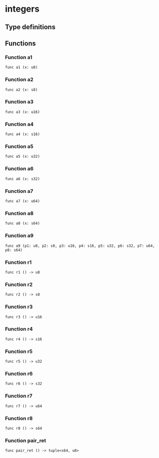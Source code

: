 # integers



## Type definitions



## Functions

### Function a1

`func a1 (x: u8)`


### Function a2

`func a2 (x: s8)`


### Function a3

`func a3 (x: u16)`


### Function a4

`func a4 (x: s16)`


### Function a5

`func a5 (x: u32)`


### Function a6

`func a6 (x: s32)`


### Function a7

`func a7 (x: u64)`


### Function a8

`func a8 (x: s64)`


### Function a9

`func a9 (p1: u8, p2: s8, p3: u16, p4: s16, p5: u32, p6: s32, p7: u64, p8: s64)`


### Function r1

`func r1 () -> u8`


### Function r2

`func r2 () -> s8`


### Function r3

`func r3 () -> u16`


### Function r4

`func r4 () -> s16`


### Function r5

`func r5 () -> u32`


### Function r6

`func r6 () -> s32`


### Function r7

`func r7 () -> u64`


### Function r8

`func r8 () -> s64`


### Function pair_ret

`func pair_ret () -> tuple<s64, u8>`


